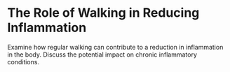 # The Role of Walking in Reducing Inflammation

Examine how regular walking can contribute to a reduction in inflammation in the body.
Discuss the potential impact on chronic inflammatory conditions.
